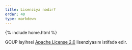 ```yaml
---
title: Lisenziya nədir?
order: 40
type: markdown
---
```

{% include home.html %}

GOUP layihəsi [Apache License 2.0](https://www.apache.org/licenses/LICENSE-2.0.html) lisenziyasını istifadə edir.
